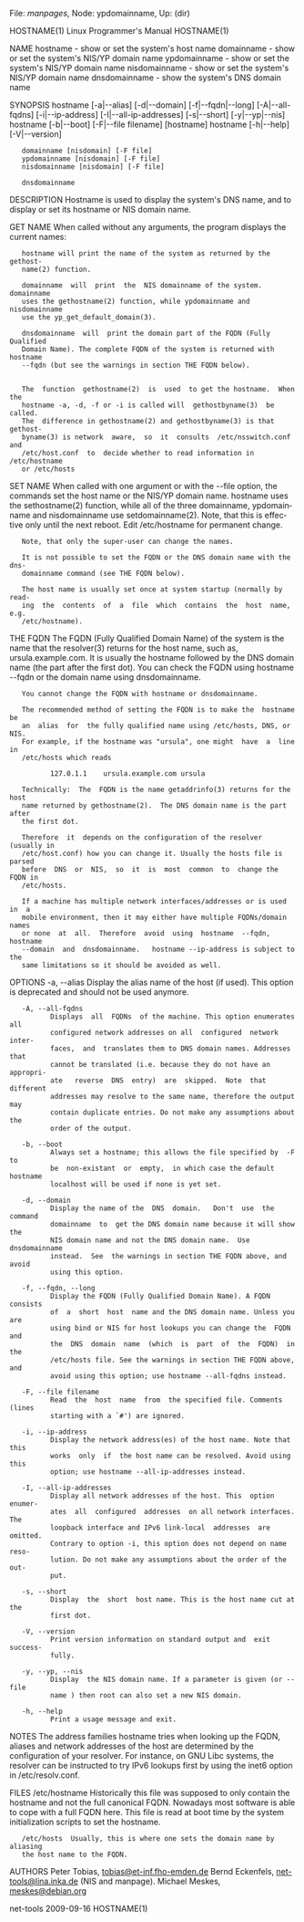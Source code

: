 File: *manpages*,  Node: ypdomainname,  Up: (dir)

HOSTNAME(1)                Linux Programmer's Manual               HOSTNAME(1)



NAME
       hostname - show or set the system's host name
       domainname - show or set the system's NIS/YP domain name
       ypdomainname - show or set the system's NIS/YP domain name
       nisdomainname - show or set the system's NIS/YP domain name
       dnsdomainname - show the system's DNS domain name


SYNOPSIS
       hostname [-a|--alias] [-d|--domain] [-f|--fqdn|--long] [-A|--all-fqdns]
       [-i|--ip-address] [-I|--all-ip-addresses] [-s|--short] [-y|--yp|--nis]
       hostname [-b|--boot] [-F|--file filename] [hostname]
       hostname [-h|--help] [-V|--version]

       domainname [nisdomain] [-F file]
       ypdomainname [nisdomain] [-F file]
       nisdomainname [nisdomain] [-F file]

       dnsdomainname


DESCRIPTION
       Hostname is used to display the system's DNS name, and  to  display  or
       set its hostname or NIS domain name.


   GET NAME
       When  called  without  any  arguments, the program displays the current
       names:

       hostname will print the name of the system as returned by the  gethost‐
       name(2) function.

       domainname  will  print  the  NIS domainname of the system.  domainname
       uses the gethostname(2) function, while ypdomainname and  nisdomainname
       use the yp_get_default_domain(3).

       dnsdomainname  will  print the domain part of the FQDN (Fully Qualified
       Domain Name). The complete FQDN of the system is returned with hostname
       --fqdn (but see the warnings in section THE FQDN below).


       The  function  gethostname(2)  is  used  to get the hostname.  When the
       hostname -a, -d, -f or -i is called will  gethostbyname(3)  be  called.
       The  difference in gethostname(2) and gethostbyname(3) is that gethost‐
       byname(3) is network  aware,  so  it  consults  /etc/nsswitch.conf  and
       /etc/host.conf  to  decide whether to read information in /etc/hostname
       or /etc/hosts


   SET NAME
       When called with one argument or with the --file option,  the  commands
       set  the  host  name  or  the  NIS/YP  domain  name.  hostname uses the
       sethostname(2) function, while all of the three  domainname,  ypdomain‐
       name and nisdomainname use setdomainname(2).  Note, that this is effec‐
       tive only until the next  reboot.   Edit  /etc/hostname  for  permanent
       change.

       Note, that only the super-user can change the names.

       It is not possible to set the FQDN or the DNS domain name with the dns‐
       domainname command (see THE FQDN below).

       The host name is usually set once at system startup (normally by  read‐
       ing  the  contents  of  a  file  which  contains  the  host  name, e.g.
       /etc/hostname).


   THE FQDN
       The FQDN (Fully Qualified Domain Name) of the system is the  name  that
       the resolver(3) returns for the host name, such as, ursula.example.com.
       It is usually the hostname followed by the DNS domain  name  (the  part
       after  the first dot).  You can check the FQDN using hostname --fqdn or
       the domain name using dnsdomainname.

       You cannot change the FQDN with hostname or dnsdomainname.

       The recommended method of setting the FQDN is to make the  hostname  be
       an  alias  for  the fully qualified name using /etc/hosts, DNS, or NIS.
       For example, if the hostname was "ursula", one might  have  a  line  in
       /etc/hosts which reads

              127.0.1.1    ursula.example.com ursula

       Technically:  The  FQDN is the name getaddrinfo(3) returns for the host
       name returned by gethostname(2).  The DNS domain name is the part after
       the first dot.

       Therefore  it  depends on the configuration of the resolver (usually in
       /etc/host.conf) how you can change it. Usually the hosts file is parsed
       before  DNS  or  NIS,  so  it  is  most  common  to  change the FQDN in
       /etc/hosts.

       If a machine has multiple network interfaces/addresses or is used in  a
       mobile environment, then it may either have multiple FQDNs/domain names
       or none  at  all.  Therefore  avoid  using  hostname  --fqdn,  hostname
       --domain  and  dnsdomainname.   hostname --ip-address is subject to the
       same limitations so it should be avoided as well.


OPTIONS
       -a, --alias
              Display the alias name of the host (if  used).  This  option  is
              deprecated and should not be used anymore.

       -A, --all-fqdns
              Displays  all  FQDNs  of the machine. This option enumerates all
              configured network addresses on all  configured  network  inter‐
              faces,  and  translates them to DNS domain names. Addresses that
              cannot be translated (i.e. because they do not have an appropri‐
              ate   reverse  DNS  entry)  are  skipped.  Note  that  different
              addresses may resolve to the same name, therefore the output may
              contain duplicate entries. Do not make any assumptions about the
              order of the output.

       -b, --boot
              Always set a hostname; this allows the file specified by  -F  to
              be  non-existant  or  empty,  in which case the default hostname
              localhost will be used if none is yet set.

       -d, --domain
              Display the name of the  DNS  domain.   Don't  use  the  command
              domainname  to  get the DNS domain name because it will show the
              NIS domain name and not the DNS domain name.  Use  dnsdomainname
              instead.  See  the warnings in section THE FQDN above, and avoid
              using this option.

       -f, --fqdn, --long
              Display the FQDN (Fully Qualified Domain Name). A FQDN  consists
              of  a  short  host  name and the DNS domain name. Unless you are
              using bind or NIS for host lookups you can change the  FQDN  and
              the  DNS  domain  name  (which  is  part  of  the  FQDN)  in the
              /etc/hosts file. See the warnings in section THE FQDN above, and
              avoid using this option; use hostname --all-fqdns instead.

       -F, --file filename
              Read  the  host  name  from  the specified file. Comments (lines
              starting with a `#') are ignored.

       -i, --ip-address
              Display the network address(es) of the host name. Note that this
              works  only  if  the host name can be resolved. Avoid using this
              option; use hostname --all-ip-addresses instead.

       -I, --all-ip-addresses
              Display all network addresses of the host. This  option  enumer‐
              ates  all  configured  addresses  on all network interfaces. The
              loopback interface and IPv6 link-local  addresses  are  omitted.
              Contrary to option -i, this option does not depend on name reso‐
              lution. Do not make any assumptions about the order of the  out‐
              put.

       -s, --short
              Display  the  short  host name. This is the host name cut at the
              first dot.

       -V, --version
              Print version information on standard output and  exit  success‐
              fully.

       -y, --yp, --nis
              Display  the NIS domain name. If a parameter is given (or --file
              name ) then root can also set a new NIS domain.

       -h, --help
              Print a usage message and exit.

NOTES
       The address families hostname tries when looking up the  FQDN,  aliases
       and  network  addresses of the host are determined by the configuration
       of your resolver.  For instance, on GNU Libc systems, the resolver  can
       be  instructed  to  try IPv6 lookups first by using the inet6 option in
       /etc/resolv.conf.

FILES
       /etc/hostname Historically this file was supposed to only  contain  the
       hostname  and  not  the  full canonical FQDN. Nowadays most software is
       able to cope with a full FQDN here. This file is read at boot  time  by
       the system initialization scripts to set the hostname.

       /etc/hosts  Usually, this is where one sets the domain name by aliasing
       the host name to the FQDN.

AUTHORS
       Peter Tobias, <tobias@et-inf.fho-emden.de>
       Bernd Eckenfels, <net-tools@lina.inka.de> (NIS and manpage).
       Michael Meskes, <meskes@debian.org>



net-tools                         2009-09-16                       HOSTNAME(1)
